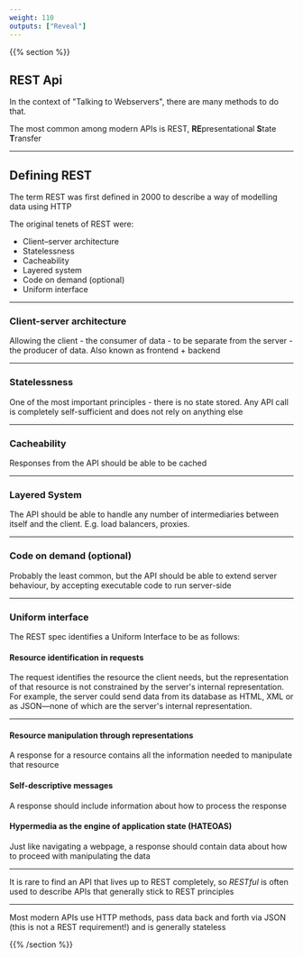 ```yaml
---
weight: 110
outputs: ["Reveal"]
---
```

{{% section %}}

## REST Api

In the context of "Talking to Webservers", there are many methods to do that.

The most common among modern APIs is REST, **RE**presentational **S**tate **T**ransfer

---

## Defining REST

The term REST was first defined in 2000 to describe a way of modelling data using HTTP

The original tenets of REST were:

- Client–server architecture
- Statelessness
- Cacheability
- Layered system
- Code on demand (optional)
- Uniform interface

---

### Client-server architecture

Allowing the client - the consumer of data - to be separate from the server - the producer of data.
Also known as frontend + backend

---

### Statelessness

One of the most important principles - there is no state stored. Any API call is completely self-sufficient and does not rely on anything else

---

### Cacheability

Responses from the API should be able to be cached

---

### Layered System

The API should be able to handle any number of intermediaries between itself and the client. E.g. load balancers, proxies.

---

### Code on demand (optional)

Probably the least common, but the API should be able to extend server behaviour, by accepting executable code to run server-side

---

### Uniform interface

The REST spec identifies a Uniform Interface to be as follows:

#### Resource identification in requests

The request identifies the resource the client needs, but the representation of that resource is not constrained by the server's internal representation.
For example, the server could send data from its database as HTML, XML or as JSON—none of which are the server's internal representation.

---

#### Resource manipulation through representations

A response for a resource contains all the information needed to manipulate that resource

#### Self-descriptive messages

A response should include information about how to process the response

#### Hypermedia as the engine of application state (HATEOAS)

Just like navigating a webpage, a response should contain data about how to proceed with manipulating the data

---

It is rare to find an API that lives up to REST completely, so *RESTful* is often used to describe APIs that generally stick to REST principles

---

Most modern APIs use HTTP methods, pass data back and forth via JSON (this is not a REST requirement!) and is generally stateless

{{% /section %}}
